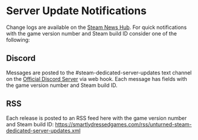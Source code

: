 # Server Update Notifications

Change logs are available on the [Steam News Hub](https://store.steampowered.com/news/app/304930). For quick notifications with the game version number and Steam build ID consider one of the following:

## Discord

Messages are posted to the #steam-dedicated-server-updates text channel on the [Official Discord Server](https://discord.gg/unturned) via web hook. Each message has fields with the game version number and Steam build ID.

## RSS

Each release is posted to an RSS feed here with the game version number and Steam build ID: https://smartlydressedgames.com/rss/unturned-steam-dedicated-server-updates.xml
